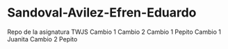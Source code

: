 # Sandoval-Avilez-Efren-Eduardo
Repo de la asignatura TWJS
Cambio 1
Cambio 2
Cambio 1 Pepito
Cambio 1 Juanita
Cambio 2 Pepito